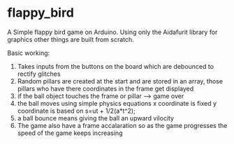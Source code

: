 # flappy_bird

A Simple flappy bird game on Arduino. Using only the Aidafurit library for graphics other things are built from scratch.

Basic working:
  1. Takes inputs from the buttons on the board which are debounced to rectify glitches
  2. Random pillars are created at the start and are stored in an array, those pillars who have there coordinates in the frame get displayed
  3. if the ball object touches the frame or pillar --> game over
  4. the ball moves using simple physics equations x coordinate is fixed y coordinate is based on s=ut + 1/2(a*t^2);
  5. a ball bounce means giving the ball an upward vilocity 
  6. The game also have a frame accalaration so as the game progresses the speed of the game keeps increasing
